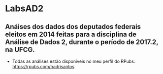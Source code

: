# LabsAD2
## Anáises dos dados dos deputados federais eleitos em 2014 feitas para a disciplina de Análise de Dados 2, durante o período de 2017.2, na UFCG.

- Todas as análises estão disponíveis no meu perfil do RPubs: https://rpubs.com/hadrisantos
